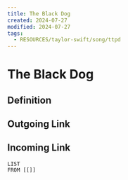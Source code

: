 ```yaml
---
title: The Black Dog
created: 2024-07-27
modified: 2024-07-27
tags:
  - RESOURCES/taylor-swift/song/ttpd
---
```

# The Black Dog
## Definition

## Outgoing Link

## Incoming Link
```dataview
LIST
FROM [[]]
```
